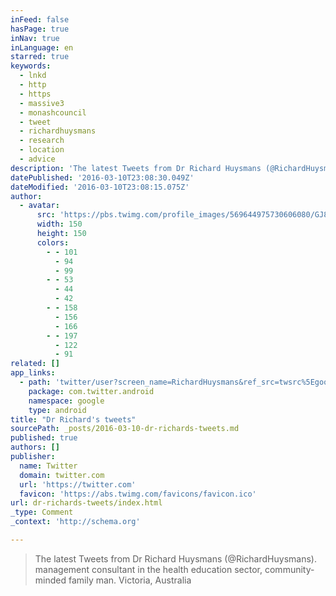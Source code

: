 ```yaml
---
inFeed: false
hasPage: true
inNav: true
inLanguage: en
starred: true
keywords:
  - lnkd
  - http
  - https
  - massive3
  - monashcouncil
  - tweet
  - richardhuysmans
  - research
  - location
  - advice
description: 'The latest Tweets from Dr Richard Huysmans (@RichardHuysmans). management consultant in the health education sector, community-minded family man. Victoria, Australia'
datePublished: '2016-03-10T23:08:30.049Z'
dateModified: '2016-03-10T23:08:15.075Z'
author:
  - avatar:
      src: 'https://pbs.twimg.com/profile_images/569644975730606080/GJ8Pa3Xg_400x400.jpeg'
      width: 150
      height: 150
      colors:
        - - 101
          - 94
          - 99
        - - 53
          - 44
          - 42
        - - 158
          - 156
          - 166
        - - 197
          - 122
          - 91
related: []
app_links:
  - path: 'twitter/user?screen_name=RichardHuysmans&ref_src=twsrc%5Egoogle%7Ctwcamp%5Eandroidseo%7Ctwgr%5Eprofile'
    package: com.twitter.android
    namespace: google
    type: android
title: "Dr Richard's tweets"
sourcePath: _posts/2016-03-10-dr-richards-tweets.md
published: true
authors: []
publisher:
  name: Twitter
  domain: twitter.com
  url: 'https://twitter.com'
  favicon: 'https://abs.twimg.com/favicons/favicon.ico'
url: dr-richards-tweets/index.html
_type: Comment
_context: 'http://schema.org'

---
```

> The latest Tweets from Dr Richard Huysmans &lpar;&commat;RichardHuysmans&rpar;&period; management consultant in the health education sector&comma; community-minded family man&period; Victoria&comma; Australia